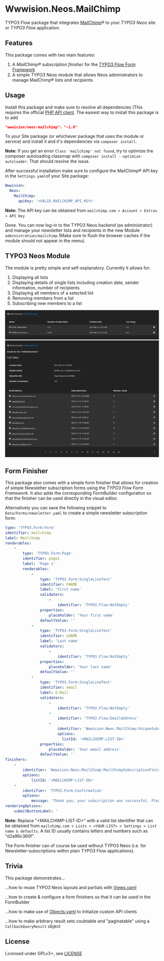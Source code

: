 Wwwision.Neos.MailChimp
=======================

TYPO3 Flow package that integrates [MailChimp](http://mailchimp.com/)® to your *TYPO3 Neos* site or *TYPO3 Flow* application.

Features
--------

This package comes with two main features:

1. A *MailChimp® subscription finisher* for the [TYPO3 Flow Form Framework](http://flow.typo3.org/documentation/guides/forms)
2. A simple *TYPO3 Neos* module that allows Neos administrators to manage MailChimp® lists and recipients

Usage
-----

Install this package and make sure to resolve all dependencies (This requires the official [PHP API client](https://packagist.org/packages/mailchimp/mailchimp).
The easiest way to install this package is to add
```json
"wwwision/neos-mailchimp": "~1.0"
```
To your Site package (or whichever package that uses the module or service) and install it and it's dependencies via `composer install`.

**Note:** If you get an error `Class 'mailchimp' not found`, try to optimize the composer autoloading classmap with `composer install --optimize-autoloader`. That should resolve the issue.

After successful installation make sure to configure the MailChimp® API key in the `Settings.yaml`of your Site package:

```yaml
Wwwision:
  Neos:
    MailChimp:
      apiKey: '<VALID_MAILCHIMP_API_KEY>'
```

**Note:** The API key can be obtained from `mailchimp.com > Account > Extras > API Key`

Done. You can now log-in to the TYPO3 Neos backend (as administrator) and manage your newsletter lists and recipients in the new Module `administration/mailchimp` (Make sure to flush the browser caches if the module should not appear in the menu).

TYPO3 Neos Module
-----------------

The module is pretty simple and self-explanatory. Currently it allows for:

1. Displaying all lists
2. Displaying details of single lists including creation date, sender information, number of recipients
3. Displaying all members of a selected list
4. Removing members from a list
5. Subscribing new members to a list

![Screenshot of the lists module](/Module_Lists.png "TYPO3 Neos module for managing MailChimp® lists")
![Screenshot of the members](/Module_Members.png "TYPO3 Neos module for managing MailChimp® members")

Form Finisher
-------------

This package also comes with a simple form finisher that allows for creation of simple Newsletter subscription forms using the *TYPO3 Flow Form Framework*.
It also adds the corresponding *FormBuilder* configuration so that the finisher can be used directly in the visual editor.

Alternatively you can save the following snippet to `Data/Forms/newsletter.yaml` to create a simple newsletter subscription form:

```yaml
type: 'TYPO3.Form:Form'
identifier: mailchimp
label: Mailchimp
renderables:
    -
        type: 'TYPO3.Form:Page'
        identifier: page1
        label: 'Page 1'
        renderables:
            -
                type: 'TYPO3.Form:SingleLineText'
                identifier: FNAME
                label: 'First name'
                validators:
                    -
                        identifier: 'TYPO3.Flow:NotEmpty'
                properties:
                    placeholder: 'Your first name'
                defaultValue: ''
            -
                type: 'TYPO3.Form:SingleLineText'
                identifier: LNAME
                label: 'Last name'
                validators:
                    -
                        identifier: 'TYPO3.Flow:NotEmpty'
                properties:
                    placeholder: 'Your last name'
                defaultValue: ''
            -
                type: 'TYPO3.Form:SingleLineText'
                identifier: email
                label: E-Mail
                validators:
                    -
                        identifier: 'TYPO3.Flow:NotEmpty'
                    -
                        identifier: 'TYPO3.Flow:EmailAddress'
                    -
                        identifier: 'Wwwision.Neos.MailChimp:UniqueSubscription'
                        options:
                          listId: '<MAILCHIMP-LIST-ID>'
                properties:
                    placeholder: 'Your email address'
                defaultValue: ''
finishers:
    -
        identifier: 'Wwwision.Neos.MailChimp:MailChimpSubscriptionFinisher'
        options:
            listId: '<MAILCHIMP-LIST-ID>'
    -
        identifier: 'TYPO3.Form:Confirmation'
        options:
            message: 'Thank you, your subscription was successful. Please check your email.'
renderingOptions:
    submitButtonLabel: '
```

**Note:** Replace "\<MAILCHIMP-LIST-ID\>" with a valid list identifier that can be obtained from `mailchimp.com > Lists > <YOUR-LIST> > Settings > List name & defaults`. A list ID usually contains letters and numbers such as "d2a96c360f".

The Form finisher can of course be used without TYPO3 Neos (i.e. for Newsletter-subscriptions within plain TYPO3 Flow applications).

Trivia
------

This package demonstrates...

...how to reuse TYPO3 Neos layouts and partials with [Views.yaml](http://docs.typo3.org/flow/TYPO3FlowDocumentation/TheDefinitiveGuide/PartIII/ModelViewController.html#configuring-views-through-views-yaml)

...how to create & configure a form finishers so that it can be used in the FormBuilder

...how to make use of [Objects.yaml](http://docs.typo3.org/flow/TYPO3FlowDocumentation/TheDefinitiveGuide/PartIII/ObjectManagement.html#sect-configuring-objects) to initialize custom API clients

...how to make arbitrary result sets coubtable and "paginatable" using a `CallbackQueryResult` object

License
-------

Licensed under GPLv3+, see [LICENSE](LICENSE)
